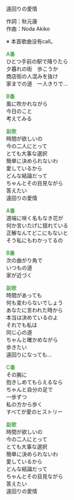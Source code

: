 遠回りの愛情  
  
作詞：秋元康  
作曲：Noda Akiko  
  
※ 本首歌曲没有call。  
  
<font color=green>A番</font>  
ひとつ手前の駅で降りたら  
夕暮れの街　歩こうか  
商店街の人混みを抜け  
家までの道　一人きりで…  
  
<font color=green>B番</font>  
風に吹かれながら  
今日のこと  
考えてみる  
  
<font color=green>副歌</font>  
時間が欲しいの  
今の二人にとって  
とても大事な選択  
簡単に決められないわ  
愛しているから  
どんな結論だって  
ちゃんとその目見ながら  
答えたい  
遠回りの愛情  
  
<font color=green>A番</font>  
道端に咲く名もなき花が  
何か言いたげに揺れている  
正解なんてどこにもないと  
そう私にもわかってるの  
  
<font color=green>B番</font>  
次の曲がり角で  
いつもの道  
家が近づく  
  
<font color=green>副歌</font>  
時間があっても  
何も変わらないでしょう  
あなたに言われた時から  
本当は決めているのよ  
それでも私は  
同じ心の道  
ちゃんと確かめながら  
歩きたい  
遠回りになっても…  
  
<font color=green>C番</font>  
その腕に  
抱きしめてもらえるなら  
ちゃんと自分の足で  
一歩ずつ  
私の方から歩く  
すべてが愛のヒストリー  
  
<font color=green>副歌</font>  
時間が欲しいの  
今の二人にとって  
とても大事な選択  
簡単に決められないわ  
愛しているから  
どんな結論だって  
ちゃんとその目見ながら  
答えたい  
遠回りの愛情  
